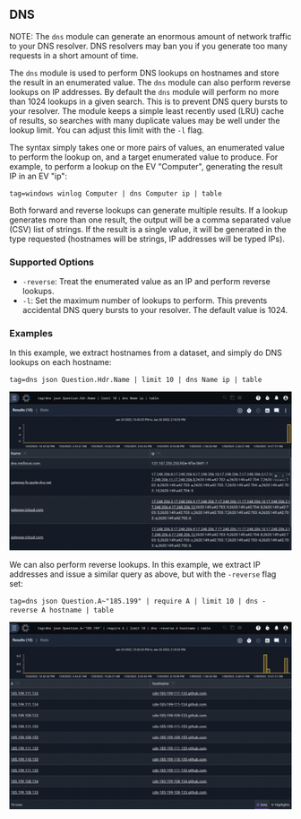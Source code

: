 ## DNS

NOTE: The `dns` module can generate an enormous amount of network traffic to your DNS resolver. DNS resolvers may ban you if you generate too many requests in a short amount of time. 

The `dns` module is used to perform DNS lookups on hostnames and store the result in an enumerated value. The `dns` module can also perform reverse lookups on IP addresses. By default the `dns` module will perform no more than 1024 lookups in a given search. This is to prevent DNS query bursts to your resolver. The module keeps a simple least recently used (LRU) cache of results, so searches with many duplicate values may be well under the lookup limit. You can adjust this limit with the `-l` flag.

The syntax simply takes one or more pairs of values, an enumerated value to perform the lookup on, and a target enumerated value to produce. For example, to perform a lookup on the EV "Computer", generating the result IP in an EV "ip":

```
tag=windows winlog Computer | dns Computer ip | table
```

Both forward and reverse lookups can generate multiple results. If a lookup generates more than one result, the output will be a comma separated value (CSV) list of strings. If the result is a single value, it will be generated in the type requested (hostnames will be strings, IP addresses will be typed IPs). 

### Supported Options

* `-reverse`: Treat the enumerated value as an IP and perform reverse lookups.
* `-l`: Set the maximum number of lookups to perform. This prevents accidental DNS query bursts to your resolver. The default value is 1024.

### Examples

In this example, we extract hostnames from a dataset, and simply do DNS lookups on each hostname:

```
tag=dns json Question.Hdr.Name | limit 10 | dns Name ip | table
```

![Example 1](example1.png)

We can also perform reverse lookups. In this example, we extract IP addresses and issue a similar query as above, but with the `-reverse` flag set:

```
tag=dns json Question.A~"185.199" | require A | limit 10 | dns -reverse A hostname | table
```

![Example 2](example2.png)
